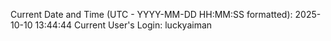 Current Date and Time (UTC - YYYY-MM-DD HH:MM:SS formatted): 2025-10-10 13:44:44
Current User's Login: luckyaiman

